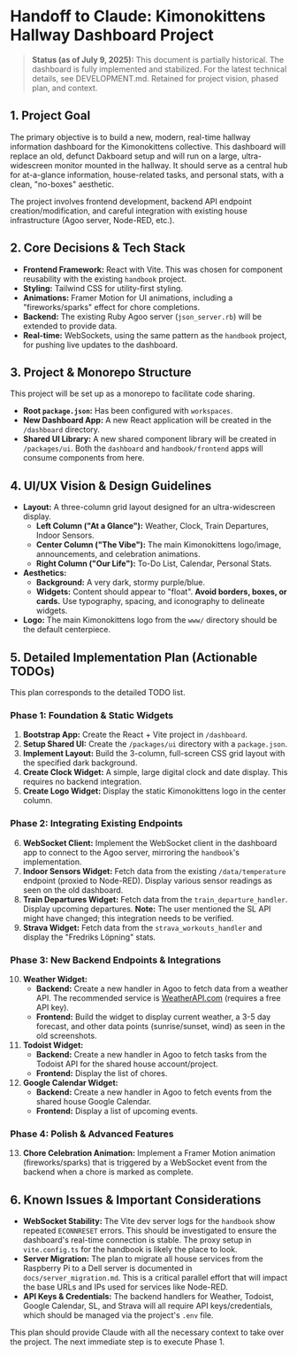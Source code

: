 # Handoff to Claude: Kimonokittens Hallway Dashboard Project

> **Status (as of July 9, 2025):** This document is partially historical. The dashboard is fully implemented and stabilized. For the latest technical details, see DEVELOPMENT.md. Retained for project vision, phased plan, and context.

## 1. Project Goal

The primary objective is to build a new, modern, real-time hallway information dashboard for the Kimonokittens collective. This dashboard will replace an old, defunct Dakboard setup and will run on a large, ultra-widescreen monitor mounted in the hallway. It should serve as a central hub for at-a-glance information, house-related tasks, and personal stats, with a clean, "no-boxes" aesthetic.

The project involves frontend development, backend API endpoint creation/modification, and careful integration with existing house infrastructure (Agoo server, Node-RED, etc.).

## 2. Core Decisions & Tech Stack

-   **Frontend Framework:** React with Vite. This was chosen for component reusability with the existing `handbook` project.
-   **Styling:** Tailwind CSS for utility-first styling.
-   **Animations:** Framer Motion for UI animations, including a "fireworks/sparks" effect for chore completions.
-   **Backend:** The existing Ruby Agoo server (`json_server.rb`) will be extended to provide data.
-   **Real-time:** WebSockets, using the same pattern as the `handbook` project, for pushing live updates to the dashboard.

## 3. Project & Monorepo Structure

This project will be set up as a monorepo to facilitate code sharing.

-   **Root `package.json`:** Has been configured with `workspaces`.
-   **New Dashboard App:** A new React application will be created in the `/dashboard` directory.
-   **Shared UI Library:** A new shared component library will be created in `/packages/ui`. Both the `dashboard` and `handbook/frontend` apps will consume components from here.

## 4. UI/UX Vision & Design Guidelines

-   **Layout:** A three-column grid layout designed for an ultra-widescreen display.
    -   **Left Column ("At a Glance"):** Weather, Clock, Train Departures, Indoor Sensors.
    -   **Center Column ("The Vibe"):** The main Kimonokittens logo/image, announcements, and celebration animations.
    -   **Right Column ("Our Life"):** To-Do List, Calendar, Personal Stats.
-   **Aesthetics:**
    -   **Background:** A very dark, stormy purple/blue.
    -   **Widgets:** Content should appear to "float". **Avoid borders, boxes, or cards.** Use typography, spacing, and iconography to delineate widgets.
-   **Logo:** The main Kimonokittens logo from the `www/` directory should be the default centerpiece.

## 5. Detailed Implementation Plan (Actionable TODOs)

This plan corresponds to the detailed TODO list.

### Phase 1: Foundation & Static Widgets

1.  **Bootstrap App:** Create the React + Vite project in `/dashboard`.
2.  **Setup Shared UI:** Create the `/packages/ui` directory with a `package.json`.
3.  **Implement Layout:** Build the 3-column, full-screen CSS grid layout with the specified dark background.
4.  **Create Clock Widget:** A simple, large digital clock and date display. This requires no backend integration.
5.  **Create Logo Widget:** Display the static Kimonokittens logo in the center column.

### Phase 2: Integrating Existing Endpoints

6.  **WebSocket Client:** Implement the WebSocket client in the dashboard app to connect to the Agoo server, mirroring the `handbook`'s implementation.
7.  **Indoor Sensors Widget:** Fetch data from the existing `/data/temperature` endpoint (proxied to Node-RED). Display various sensor readings as seen on the old dashboard.
8.  **Train Departures Widget:** Fetch data from the `train_departure_handler`. Display upcoming departures. **Note:** The user mentioned the SL API might have changed; this integration needs to be verified.
9.  **Strava Widget:** Fetch data from the `strava_workouts_handler` and display the "Fredriks Löpning" stats.

### Phase 3: New Backend Endpoints & Integrations

10. **Weather Widget:**
    -   **Backend:** Create a new handler in Agoo to fetch data from a weather API. The recommended service is [WeatherAPI.com](https://www.weatherapi.com/) (requires a free API key).
    -   **Frontend:** Build the widget to display current weather, a 3-5 day forecast, and other data points (sunrise/sunset, wind) as seen in the old screenshots.
11. **Todoist Widget:**
    -   **Backend:** Create a new handler in Agoo to fetch tasks from the Todoist API for the shared house account/project.
    -   **Frontend:** Display the list of chores.
12. **Google Calendar Widget:**
    -   **Backend:** Create a new handler in Agoo to fetch events from the shared house Google Calendar.
    -   **Frontend:** Display a list of upcoming events.

### Phase 4: Polish & Advanced Features

13. **Chore Celebration Animation:** Implement a Framer Motion animation (fireworks/sparks) that is triggered by a WebSocket event from the backend when a chore is marked as complete.

## 6. Known Issues & Important Considerations

-   **WebSocket Stability:** The Vite dev server logs for the `handbook` show repeated `ECONNRESET` errors. This should be investigated to ensure the dashboard's real-time connection is stable. The proxy setup in `vite.config.ts` for the handbook is likely the place to look.
-   **Server Migration:** The plan to migrate all house services from the Raspberry Pi to a Dell server is documented in `docs/server_migration.md`. This is a critical parallel effort that will impact the base URLs and IPs used for services like Node-RED.
-   **API Keys & Credentials:** The backend handlers for Weather, Todoist, Google Calendar, SL, and Strava will all require API keys/credentials, which should be managed via the project's `.env` file.

This plan should provide Claude with all the necessary context to take over the project. The next immediate step is to execute Phase 1. 